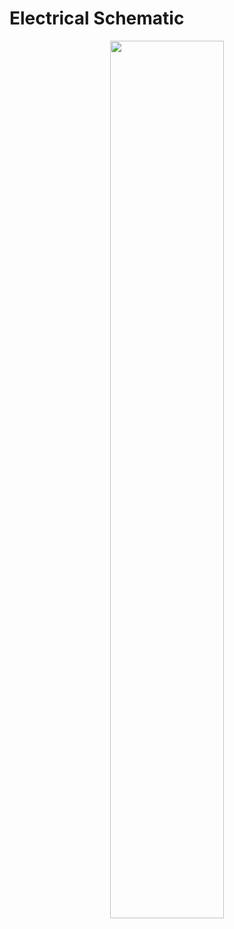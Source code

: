 # Electrical Schematic

<div align="center">
  <img src="https://github.com/TalhaAkhlaq/EID-101-Robotics-Crash-Course/blob/main/Final%20Project/Electrical%20Schematic/Electrical%20Schematic%20.png" width="60%" />
</div>
